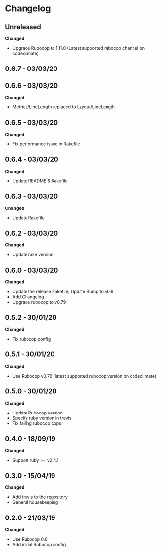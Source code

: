 # Changelog

## Unreleased
**Changed**
* Upgrade Rubocop to 1.11.0 (Latest supported rubocop channel on codeclimate)

## 0.6.7 - 03/03/20
## 0.6.6 - 03/03/20
**Changed**
* Metrics/LineLength replaced to Layout/LineLength

## 0.6.5 - 03/03/20
**Changed**
* Fix performance issue in Rakefile

## 0.6.4 - 03/03/20
**Changed**
* Update README & Rakefile

## 0.6.3 - 03/03/20
**Changed**
* Update Rakefile

## 0.6.2 - 03/03/20
**Changed**
* Update rake version

## 0.6.0 - 03/03/20
**Changed**
* Update the release Rakefile; Update Bump to v0.9
* Add Changelog
* Upgrade rubocop to v0.79

## 0.5.2 - 30/01/20
**Changed**
* Fix rubocop config

## 0.5.1 - 30/01/20
**Changed**
* Use Rubocop v0.76 (latest supported rubocop version on codeclimate)

## 0.5.0 - 30/01/20
**Changed**
* Update Rubocop version
* Specify ruby version in travis
* Fix failing rubocop cops

## 0.4.0 - 18/09/19
**Changed**
* Support ruby >= v2.4.1

## 0.3.0 - 15/04/19
**Changed**
* Add travis to the repository
* General housekeeping

## 0.2.0 - 21/03/19
**Changed**
* Use Rubocop 0.6
* Add initial Rubocop config
